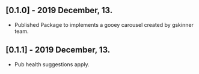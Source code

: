 ## [0.1.0] - 2019 December, 13.

* Published Package to implements a gooey carousel created by gskinner team.


## [0.1.1] - 2019 December, 13.

* Pub health suggestions apply.

